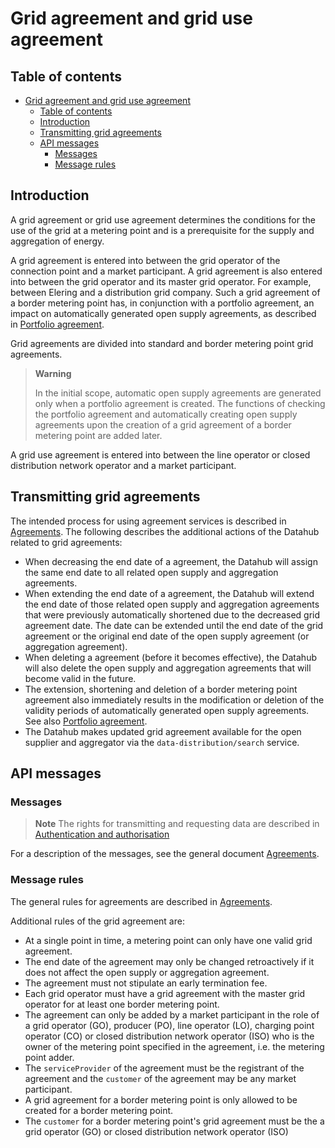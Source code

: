 ﻿# Grid agreement and grid use agreement

## Table of contents

- [Grid agreement and grid use agreement](#grid-agreement-and-grid-use-agreement)
  - [Table of contents](#table-of-contents)
  - [Introduction](#introduction)
  - [Transmitting grid agreements](#transmitting-grid-agreements)
  - [API messages](#api-messages)
    - [Messages](#messages)
    - [Message rules](#message-rules)

## Introduction

A grid agreement or grid use agreement determines the conditions for the use of the grid at a metering point and is a prerequisite for the supply and aggregation of energy.

A grid agreement is entered into between the grid operator of the connection point and a market participant. A grid agreement is also entered into between the grid operator and its master grid operator. For example, between Elering and a distribution grid company. Such a grid agreement of a border metering point has, in conjunction with a portfolio agreement, an impact on automatically generated open supply agreements, as described in [Portfolio agreement](05.1-portfolio-agreement.md).

Grid agreements are divided into standard and border metering point grid agreements.

> **Warning**
> 
> In the initial scope, automatic open supply agreements are generated only when a portfolio agreement is created. The functions of checking the portfolio agreement and automatically creating open supply agreements upon the creation of a grid agreement of a border metering point are added later.

A grid use agreement is entered into between the line operator or closed distribution network operator and a market participant.

## Transmitting grid agreements

The intended process for using agreement services is described in [Agreements](05-agreements.md). The following describes the additional actions of the Datahub related to grid agreements:

- When decreasing the end date of a agreement, the Datahub will assign the same end date to all related open supply and aggregation agreements.
- When extending the end date of a agreement, the Datahub will extend the end date of those related open supply and aggregation agreements that were previously automatically shortened due to the decreased grid agreement date. The date can be extended until the end date of the grid agreement or the original end date of the open supply agreement (or aggregation agreement).
- When deleting a agreement (before it becomes effective), the Datahub will also delete the open supply and aggregation agreements that will become valid in the future.
- The extension, shortening and deletion of a border metering point agreement also immediately results in the modification or deletion of the validity periods of automatically generated open supply agreements. See also [Portfolio agreement](05.1-portfolio-agreement.md).
- The Datahub makes updated grid agreement available for the open supplier and aggregator via the `data-distribution/search` service.

## API messages

### Messages

> **Note**
> The rights for transmitting and requesting data are described in [Authentication and authorisation](02-authentication-and-authorisation.md)

For a description of the messages, see the general document [Agreements](05-agreements.md).

### Message rules

The general rules for agreements are described in [Agreements](05-agreements.md#message-rules).

Additional rules of the grid agreement are:

- At a single point in time, a metering point can only have one valid grid agreement.
- The end date of the agreement may only be changed retroactively if it does not affect the open supply or aggregation agreement.
- The agreement must not stipulate an early termination fee.
- Each grid operator must have a grid agreement with the master grid operator for at least one border metering point.
- The agreement can only be added by a market participant in the role of a grid operator (GO), producer (PO), line operator (LO), charging point operator (CO) or closed distribution network operator (ISO) who is the owner of the metering point specified in the agreement, i.e. the metering point adder.
- The `serviceProvider` of the agreement must be the registrant of the agreement and the `customer` of the agreement may be any market participant.
- A grid agreement for a border metering point is only allowed to be created for a border metering point.
- The `customer` for a border metering point's grid agreement must be the a grid operator (GO) or closed distribution network operator (ISO)

